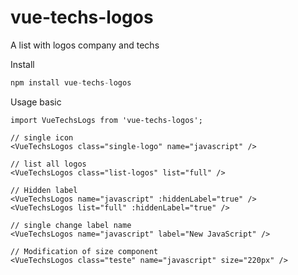 # vue-techs-logos

A list with logos company and techs

Install
```js
npm install vue-techs-logos
```

Usage basic
```vue
import VueTechsLogs from 'vue-techs-logos';

// single icon
<VueTechsLogos class="single-logo" name="javascript" />

// list all logos
<VueTechsLogos class="list-logos" list="full" />

// Hidden label
<VueTechsLogos name="javascript" :hiddenLabel="true" />
<VueTechsLogos list="full" :hiddenLabel="true" />

// single change label name
<VueTechsLogos name="javascript" label="New JavaScript" />

// Modification of size component
<VueTechsLogos class="teste" name="javascript" size="220px" />
```